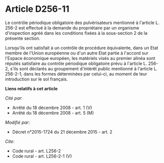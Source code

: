 # Article D256-11

Le contrôle périodique obligatoire des pulvérisateurs mentionné à l'article L. 256-2 est effectué à la demande du
propriétaire par un organisme d'inspection agréé dans les conditions fixées à la sous-section 2 de la présente section. 

Lorsqu'ils ont satisfait à un contrôle de procédure équivalente, dans un Etat membre de l'Union européenne ou d'un autre Etat
partie à l'accord sur l'Espace économique européen, les matériels visés au premier alinéa sont réputés satisfaire au contrôle
périodique obligatoire prévu à l'article L. 256-2, s'ils sont déclarés au groupement d'intérêt public mentionné à l'article
L. 256-2-1, dans les formes déterminées par celui-ci, au moment de leur introduction sur le sol français.

**Liens relatifs à cet article**

_Cité par_:

  - Arrêté du 18 décembre 2008 - art. 1 (V)
  - Arrêté du 18 décembre 2008 - art. 5 (M)

_Modifié par_:

  - Décret n°2015-1724 du 21 décembre 2015 - art. 2

_Cite_:

  - Code rural - art. L256-2
  - Code rural - art. L256-2-1 (V)
